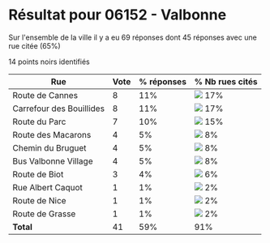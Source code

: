 # Résultat pour 06152 - Valbonne

Sur l'ensemble de la ville il y a eu 69 réponses dont 45 réponses avec une rue citée (65%)

14 points noirs identifiés

| Rue | Vote | % réponses | % Nb rues cités|
|-----|------|------------|----------------|
| Route de Cannes | 8 | 11% | <img src="../../img/bar_17.gif" />&nbsp;17%|
| Carrefour des Bouillides | 8 | 11% | <img src="../../img/bar_17.gif" />&nbsp;17%|
| Route du Parc | 7 | 10% | <img src="../../img/bar_15.gif" />&nbsp;15%|
| Route des Macarons | 4 | 5% | <img src="../../img/bar_8.gif" />&nbsp;8%|
| Chemin du Bruguet | 4 | 5% | <img src="../../img/bar_8.gif" />&nbsp;8%|
| Bus Valbonne Village | 4 | 5% | <img src="../../img/bar_8.gif" />&nbsp;8%|
| Route de Biot | 3 | 4% | <img src="../../img/bar_6.gif" />&nbsp;6%|
| Rue Albert Caquot | 1 | 1% | <img src="../../img/bar_2.gif" />&nbsp;2%|
| Route de Nice | 1 | 1% | <img src="../../img/bar_2.gif" />&nbsp;2%|
| Route de Grasse | 1 | 1% | <img src="../../img/bar_2.gif" />&nbsp;2%|
| **Total** | 41 | 59% | 91%|
